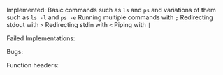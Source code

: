 Implemented:
  Basic commands such as `ls` and `ps` and variations of them such as `ls -l` and `ps -e`
  Running multiple commands with `;`
  Redirecting stdout with `>`
  Redirecting stdin with `<`
  Piping with `|`
  
Failed Implementations:

Bugs:

Function headers:
